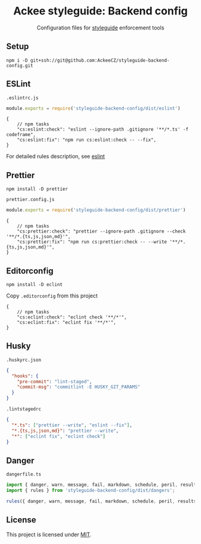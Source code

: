 <div align="center">

# Ackee styleguide: Backend config

Configuration files for [styleguide](https://github.com/AckeeCZ/styleguide) enforcement tools

</div>

## Setup
```
npm i -D git+ssh://git@github.com:AckeeCZ/styleguide-backend-config.git
```

## ESLint
`.eslintrc.js`
```js
module.exports = require('styleguide-backend-config/dist/eslint')
```
```jsonc
{
    // npm tasks
    "cs:eslint:check": "eslint --ignore-path .gitignore '**/*.ts' -f codeframe",
    "cs:eslint:fix": "npm run cs:eslint:check -- --fix",
}
```

For detailed rules description, see [eslint](./eslint.md)
## Prettier
`npm install -D prettier`

`prettier.config.js`
```js
module.exports = require('styleguide-backend-config/dist/prettier')
```

```jsonc
{
    // npm tasks
    "cs:prettier:check": "prettier --ignore-path .gitignore --check '**/*.{ts,js,json,md}'",
    "cs:prettier:fix": "npm run cs:prettier:check -- --write '**/*.{ts,js,json,md}'",
}
```

## Editorconfig
`npm install -D eclint`

Copy `.editorconfig` from this project

```jsonc
{
    // npm tasks
    "cs:eclint:check": "eclint check '**/*'",
    "cs:eclint:fix": "eclint fix '**/*'",
}
```


## Husky
`.huskyrc.json`
```json
{
  "hooks": {
    "pre-commit": "lint-staged",
    "commit-msg": "commitlint -E HUSKY_GIT_PARAMS"
  }
}
```

`.lintstagedrc`
```json
{
  "*.ts": ["prettier --write", "eslint --fix"],
  "*.{ts,js,json,md}": "prettier --write",
  "*": ["eclint fix", "eclint check"]
}
```

## Danger
`dangerfile.ts`
```typescript
import { danger, warn, message, fail, markdown, schedule, peril, results } from 'danger';
import { rules } from 'styleguide-backend-config/dist/dangers';

rules({ danger, warn, message, fail, markdown, schedule, peril, results });
```

## License

This project is licensed under [MIT](./LICENSE).

